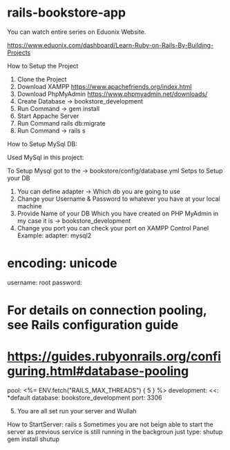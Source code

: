 # rails-bookstore-app

You can watch entire series on Eduonix Website.

https://www.eduonix.com/dashboard/Learn-Ruby-on-Rails-By-Building-Projects

How to Setup the Project

1. Clone the Project
2. Download XAMPP https://www.apachefriends.org/index.html
3. Download PhpMyAdmin https://www.phpmyadmin.net/downloads/
4. Create Database -> bookstore_development
5. Run Command -> gem install
6. Start Appache Server
7. Run Command rails db:migrate
8. Run Command -> rails s

How to Setup MySql DB: 

Used MySql in this project: 

To Setup Mysql got to the -> bookstore/config/database.yml
Setps to Setup your DB
1. You can define adapter -> Which db you are going to use
2. Change your Username & Password to whatever you have at your local machine
3. Provide Name of your DB Which you have created on PHP MyAdmin in my case it is -> bookstore_development
4. Change you port you can check your port on XAMPP Control Panel
Example: 
  adapter: mysql2
 # encoding: unicode
  username: root
  password:
  # For details on connection pooling, see Rails configuration guide
  # https://guides.rubyonrails.org/configuring.html#database-pooling
  pool: <%= ENV.fetch("RAILS_MAX_THREADS") { 5 } %>
  development:
  <<: *default
  database: bookstore_development
  port: 3306
  
  5. You are all set run your server and Wullah 
  
  How to StartServer: rails s
  Sometimes you are not beign able to start the server as previous service is still running in the backgroun just type: shutup
  gem install shutup
